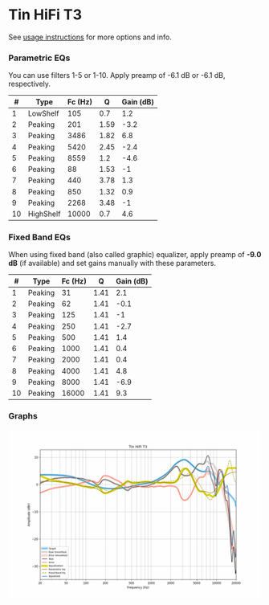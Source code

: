 # Tin HiFi T3
See [usage instructions](https://github.com/jaakkopasanen/AutoEq#usage) for more options and info.

### Parametric EQs
You can use filters 1-5 or 1-10. Apply preamp of -6.1 dB or -6.1 dB, respectively.

|   # | Type      |   Fc (Hz) |    Q |   Gain (dB) |
|-----|-----------|-----------|------|-------------|
|   1 | LowShelf  |       105 | 0.7  |         1.2 |
|   2 | Peaking   |       201 | 1.59 |        -3.2 |
|   3 | Peaking   |      3486 | 1.82 |         6.8 |
|   4 | Peaking   |      5420 | 2.45 |        -2.4 |
|   5 | Peaking   |      8559 | 1.2  |        -4.6 |
|   6 | Peaking   |        88 | 1.53 |        -1   |
|   7 | Peaking   |       440 | 3.78 |         1.3 |
|   8 | Peaking   |       850 | 1.32 |         0.9 |
|   9 | Peaking   |      2268 | 3.48 |        -1   |
|  10 | HighShelf |     10000 | 0.7  |         4.6 |

### Fixed Band EQs
When using fixed band (also called graphic) equalizer, apply preamp of **-9.0 dB** (if available) and set gains manually with these parameters.

|   # | Type    |   Fc (Hz) |    Q |   Gain (dB) |
|-----|---------|-----------|------|-------------|
|   1 | Peaking |        31 | 1.41 |         2.1 |
|   2 | Peaking |        62 | 1.41 |        -0.1 |
|   3 | Peaking |       125 | 1.41 |        -1   |
|   4 | Peaking |       250 | 1.41 |        -2.7 |
|   5 | Peaking |       500 | 1.41 |         1.4 |
|   6 | Peaking |      1000 | 1.41 |         0.4 |
|   7 | Peaking |      2000 | 1.41 |         0.4 |
|   8 | Peaking |      4000 | 1.41 |         4.8 |
|   9 | Peaking |      8000 | 1.41 |        -6.9 |
|  10 | Peaking |     16000 | 1.41 |         9.3 |

### Graphs
![](./Tin%20HiFi%20T3.png)
